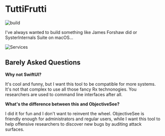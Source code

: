 # TuttiFrutti

![build](https://github.com/ChiChou/TuttiFrutti/workflows/build/badge.svg?branch=master)

I've always wanted to build something like James Forshaw did or SysterInternals Suite on macOS...

![Services](Screenshots/Services.png)

## Barely Asked Questions

**Why not SwiftUI?**

It's cool and funny, but I want this tool to be compatible for more systems. It's not that complex to use all those fancy Rx technonogies. You researchers are used to command line interfaces after all.

**What's the difference between this and ObjectiveSee?**

I did it for fun and I don't want to reinvent the wheel. ObjectiveSee is friendly enough for administrators and regular users, while I want this tool to help offensive researchers to discover new bugs by auditing attack surfaces.
